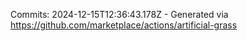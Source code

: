 Commits: 2024-12-15T12:36:43.178Z - Generated via https://github.com/marketplace/actions/artificial-grass
<br>

